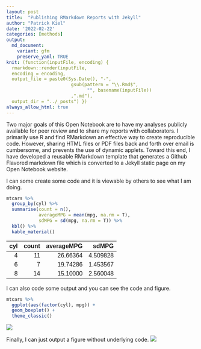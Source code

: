 ```yaml
---
layout: post
title:  "Publishing RMarkdown Reports with Jekyll"
author: "Patrick Kiel"
date: '2022-02-22'
categories: [methods]
output:
  md_document:
    variant: gfm
    preserve_yaml: TRUE
knit: (function(inputFile, encoding) {
  rmarkdown::render(inputFile, 
  encoding = encoding, 
  output_file = paste0(Sys.Date(), "-",
                        gsub(pattern = "\\.Rmd$",
                              "", basename(inputFile))
                        ,".md"), 
  output_dir = "../_posts") })
always_allow_html: true
---
```


Two major goals of this Open Notebook are to have my analyses publicly
available for peer review and to share my reports with collaborators. I
primarily use R and find RMarkdown an effective way to create
reproducible code. However, sharing HTML files or PDF files back and
forth over email is cumbersome, and prevents the use of dynamic applets.
Toward this end, I have developed a reusable RMarkdown template that
generates a Github Flavored markdown file which is converted to a Jekyll
static page on my Open Notebook website.

I can some create some code and it is viewable by others to see what I
am doing.

``` r
mtcars %>%
  group_by(cyl) %>%
  summarise(count = n(),
            averageMPG = mean(mpg, na.rm = T),
            sdMPG = sd(mpg, na.rm = T)) %>%
  kbl() %>%
  kable_material()
```

<table class=" lightable-material" style="font-family: &quot;Source Sans Pro&quot;, helvetica, sans-serif; margin-left: auto; margin-right: auto;">
<thead>
<tr>
<th style="text-align:right;">
cyl
</th>
<th style="text-align:right;">
count
</th>
<th style="text-align:right;">
averageMPG
</th>
<th style="text-align:right;">
sdMPG
</th>
</tr>
</thead>
<tbody>
<tr>
<td style="text-align:right;">
4
</td>
<td style="text-align:right;">
11
</td>
<td style="text-align:right;">
26.66364
</td>
<td style="text-align:right;">
4.509828
</td>
</tr>
<tr>
<td style="text-align:right;">
6
</td>
<td style="text-align:right;">
7
</td>
<td style="text-align:right;">
19.74286
</td>
<td style="text-align:right;">
1.453567
</td>
</tr>
<tr>
<td style="text-align:right;">
8
</td>
<td style="text-align:right;">
14
</td>
<td style="text-align:right;">
15.10000
</td>
<td style="text-align:right;">
2.560048
</td>
</tr>
</tbody>
</table>

I can also code some output and you can see the code and figure.

``` r
mtcars %>%
  ggplot(aes(factor(cyl), mpg)) +
  geom_boxplot() +
  theme_classic()
```

![](/notebook/images/boxplotExample-1.png)<!-- -->

Finally, I can just output a figure without underlying code.
![](/notebook/images/lmExample-1.png)<!-- -->
